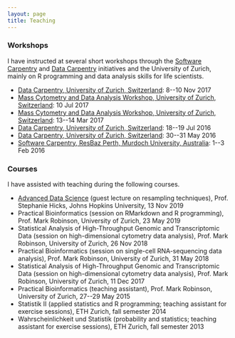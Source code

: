 ```yaml
---
layout: page
title: Teaching
---
```



### Workshops

I have instructed at several short workshops through the [Software Carpentry](https://software-carpentry.org/) and [Data Carpentry](https://datacarpentry.org/) initiatives and the University of Zurich, mainly on R programming and data analysis skills for life scientists.

- [Data Carpentry, University of Zurich, Switzerland](https://pennekampster.github.io/2017-11-08-lugano/): 8--10 Nov 2017
- [Mass Cytometry and Data Analysis Workshop, University of Zurich, Switzerland](https://github.com/lmweber/CyTOF-workshop-2017-07-10): 10 Jul 2017
- [Mass Cytometry and Data Analysis Workshop, University of Zurich, Switzerland](https://github.com/lmweber/CyTOF-workshop-2017-03-13): 13--14 Mar 2017
- [Data Carpentry, University of Zurich, Switzerland](https://markrobinsonuzh.github.io/2016-07-18-zurich/): 18--19 Jul 2016
- [Data Carpentry, University of Zurich, Switzerland](http://lmweber.github.io/2016-05-30-Zurich/): 30--31 May 2016
- [Software Carpentry, ResBaz Perth, Murdoch University, Australia](http://raffademichelis.github.io/2016-02-01-perth/): 1--3 Feb 2016



### Courses

I have assisted with teaching during the following courses.

- [Advanced Data Science](https://jhu-advdatasci.github.io/2019/) (guest lecture on resampling techniques), Prof. Stephanie Hicks, Johns Hopkins University, 13 Nov 2019
- Practical Bioinformatics (session on RMarkdown and R programming), Prof. Mark Robinson, University of Zurich, 23 May 2019
- Statistical Analysis of High-Throughput Genomic and Transcriptomic Data (session on high-dimensional cytometry data analysis), Prof. Mark Robinson, University of Zurich, 26 Nov 2018
- Practical Bioinformatics (session on single-cell RNA-sequencing data analysis), Prof. Mark Robinson, University of Zurich, 31 May 2018
- Statistical Analysis of High-Throughput Genomic and Transcriptomic Data (session on high-dimensional cytometry data analysis), Prof. Mark Robinson, University of Zurich, 11 Dec 2017
- Practical Bioinformatics (teaching assistant), Prof. Mark Robinson, University of Zurich, 27--29 May 2015
- Statistik II (applied statistics and R programming; teaching assistant for exercise sessions), ETH Zurich, fall semester 2014
- Wahrscheinlichkeit und Statistik (probability and statistics; teaching assistant for exercise sessions), ETH Zurich, fall semester 2013


